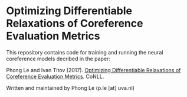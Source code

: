 Optimizing Differentiable Relaxations of Coreference Evaluation Metrics
========

This repository contains code for training and running the neural coreference models decribed in the paper:

  Phong Le and Ivan Titov (2017). [Optimizing Differentiable Relaxations of Coreference Evaluation Metrics](https://arxiv.org/pdf/1704.04451). CoNLL.

Written and maintained by Phong Le (p.le [at] uva.nl)
